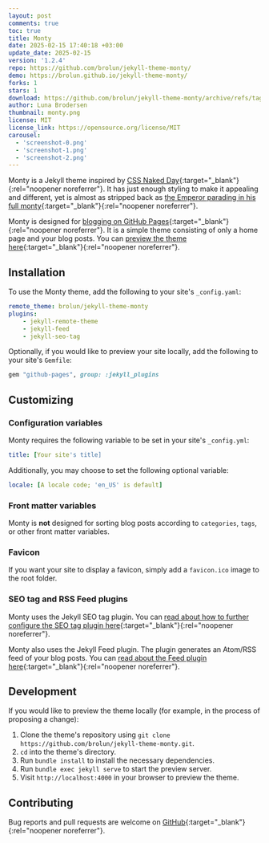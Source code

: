 ```yaml
---
layout: post
comments: true
toc: true
title: Monty
date: 2025-02-15 17:40:18 +03:00
update_date: 2025-02-15
version: '1.2.4'
repo: https://github.com/brolun/jekyll-theme-monty/
demo: https://brolun.github.io/jekyll-theme-monty/
forks: 1
stars: 1
download: https://github.com/brolun/jekyll-theme-monty/archive/refs/tags/v1.2.4.zip
author: Luna Brodersen
thumbnail: monty.png
license: MIT
license_link: https://opensource.org/license/MIT
carousel:
  - 'screenshot-0.png'
  - 'screenshot-1.png'
  - 'screenshot-2.png'
---
```


Monty is a Jekyll theme inspired by [CSS Naked Day](https://css-naked-day.github.io/){:target="_blank"}{:rel="noopener noreferrer"}. It has just enough styling to make it appealing and different, yet is almost as stripped back as [the Emperor parading in his full monty](https://andersen.sdu.dk/vaerk/hersholt/TheEmperorsNewClothes_e.html){:target="_blank"}{:rel="noopener noreferrer"}.

Monty is designed for [blogging on GitHub Pages](https://docs.github.com/en/pages/setting-up-a-github-pages-site-with-jekyll/about-github-pages-and-jekyll){:target="_blank"}{:rel="noopener noreferrer"}. It is a simple theme consisting of only a home page and your blog posts. You can [preview the theme here](https://brolun.github.io/jekyll-theme-monty/){:target="_blank"}{:rel="noopener noreferrer"}.

## Installation

To use the Monty theme, add the following to your site's `_config.yaml`:

```yaml
remote_theme: brolun/jekyll-theme-monty
plugins:
    - jekyll-remote-theme
    - jekyll-feed
    - jekyll-seo-tag
```

Optionally, if you would like to preview your site locally, add the following to your site's `Gemfile`:

```ruby
gem "github-pages", group: :jekyll_plugins
```

## Customizing

### Configuration variables

Monty requires the following variable to be set in your site's `_config.yml`:

```yaml
title: [Your site's title]
```

Additionally, you may choose to set the following optional variable:

```yaml
locale: [A locale code; 'en_US' is default]
```

### Front matter variables

Monty is **not** designed for sorting blog posts according to `categories`, `tags`, or other front matter variables.

### Favicon

If you want your site to display a favicon, simply add a `favicon.ico` image to the root folder.

### SEO tag and RSS Feed plugins

Monty uses the Jekyll SEO tag plugin. You can [read about how to further configure the SEO tag plugin here](https://github.com/jekyll/jekyll-seo-tag){:target="_blank"}{:rel="noopener noreferrer"}.

Monty also uses the Jekyll Feed plugin. The plugin generates an Atom/RSS feed of your blog posts. You can [read about the Feed plugin here](https://github.com/jekyll/jekyll-feed){:target="_blank"}{:rel="noopener noreferrer"}.

## Development

If you would like to preview the theme locally (for example, in the process of proposing a change):

1. Clone the theme's repository using `git clone https://github.com/brolun/jekyll-theme-monty.git`.
2. `cd` into the theme's directory.
3. Run `bundle install` to install the necessary dependencies.
4. Run `bundle exec jekyll serve` to start the preview server.
5. Visit `http://localhost:4000` in your browser to preview the theme.

## Contributing

Bug reports and pull requests are welcome on [GitHub](https://github.com/brolun/jekyll-theme-monty){:target="_blank"}{:rel="noopener noreferrer"}.
